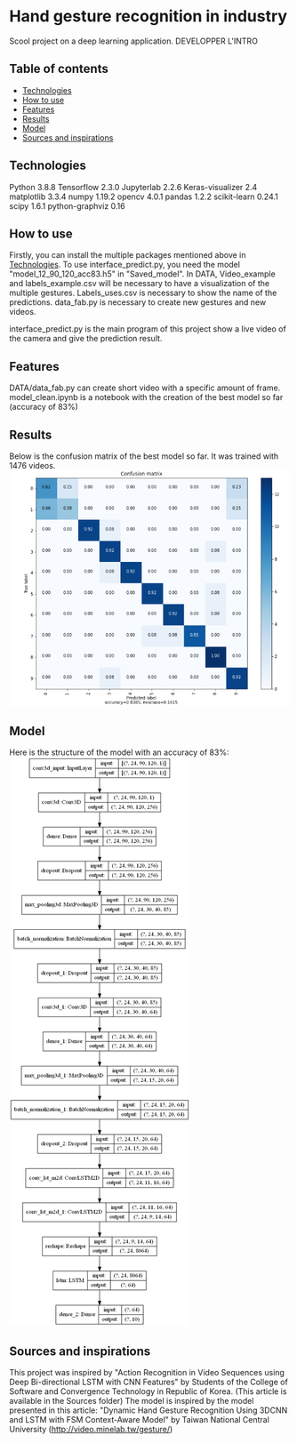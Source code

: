 

# Hand gesture recognition in industry
Scool project on a deep learning application.
DEVELOPPER L'INTRO


## Table of contents
* [Technologies](#Technologies)
* [How to use](#How-to-use)
* [Features](#Features)
* [Results](#Results)
* [Model](#Model)
* [Sources and inspirations](#Sources-and-inspiration)


## Technologies
Python 3.8.8
Tensorflow 2.3.0
Jupyterlab 2.2.6
Keras-visualizer 2.4
matplotlib 3.3.4
numpy 1.19.2
opencv 4.0.1
pandas 1.2.2
scikit-learn 0.24.1
scipy 1.6.1
python-graphviz 0.16


## How to use
Firstly, you can install the multiple packages mentioned above in [Technologies](#Technologies).
To use interface_predict.py, you need the model "model_12_90_120_acc83.h5" in "Saved_model".
In DATA, Video_example and labels_example.csv will be necessary to have a visualization of the multiple gestures. Labels_uses.csv is necessary to show the name of the predictions.
data_fab.py is necessary to create new gestures and new videos.

interface_predict.py is the main program of this project show a live video of the camera and give the prediction result.


## Features
DATA/data_fab.py can create short video with a specific amount of frame.
model_clean.ipynb is a notebook with the creation of the best model so far (accuracy of 83%)

## Results
Below is the confusion matrix of the best model so far. It was trained with 1476 videos.
![Confusion maxtrix](./Saved_model/images/Model_acc83_Confusion.PNG)

## Model
Here is the structure of the model with an accuracy of 83%:
![Model structure](./Saved_model/images/model_12_90_120_acc83.png)


## Sources and inspirations
This project was inspired by
"Action Recognition in Video Sequences using Deep Bi-directional LSTM with CNN Features" by Students of the College of Software and Convergence Technology in Republic of Korea.
(This article is available in the Sources folder)
The model is inspired by the model presented in this article:
"Dynamic Hand Gesture Recognition Using 3DCNN and LSTM with
FSM Context-Aware Model" by Taiwan National Central University
(http://video.minelab.tw/gesture/)
